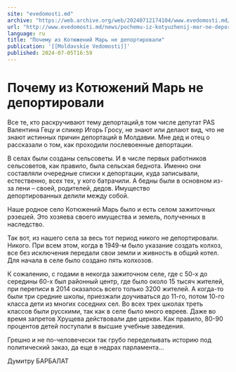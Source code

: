 ```yaml
---
site: "evedomosti.md"
archive: "https://web.archive.org/web/20240712174104/www.evedomosti.md/news/pochemu-iz-kotyuzhenij-mar-ne-deportirovali"
url: "http://www.evedomosti.md/news/pochemu-iz-kotyuzhenij-mar-ne-deportirovali"
language: ru
title: "Почему из Котюжений Марь не депортировали"
publication: '[[Moldavskie Vedomosti]]'
published: 2024-07-05T16:59
---
```


# Почему из Котюжений Марь не депортировали

Все те, кто раскручивают тему депортаций,в том числе депутат PAS Валентина Гецу и спикер Игорь Гросу, не знают или делают вид, что не знают истинных причин депортаций в Молдавии. Мне дед и отец о рассказали о том, как проходили послевоенные депортации.

В селах были созданы сельсоветы. И в числе первых работников сельсоветов, как правило, была сельская беднота. Именно они составляли очередные списки к депортации, куда записывали, естественно, всех тех, у кого батрачили. А бедны были в основном из-за лени – своей, родителей, дедов. Имущество депортированных делили между собой.

Наше родное село Котюжений Марь было и есть селом зажиточных рэзешей. Это хозяева своего имущества и земель, полученных в наследство.

Так вот, из нашего села за весь тот период никого не депортировали. Никого. При всем этом, когда в 1949-м было указание создать колхоз, все без исключения передали свои земли и живность в общий котел. Для начала в селе было создано пять колхозов.

К сожалению, с годами в некогда зажиточном селе, где с 50-х до середины 60-х был районный центр, где было около 15 тысяч жителей, при переписи в 2014 оказалось всего только 3200 жителей. А когда-то были три средние школы, приезжали доучиваться до 11-го, потом 10-го класса дети из многих соседних сел. Во всех трех школах треть классов были русскими, так как в селе было много евреев. Даже во время запретов Хрущева действовали две церкви. Как правило, 80-90 процентов детей поступали в высшие учебные заведения.

Грешно и не по-человечески так грубо переделывать историю под политический заказ, да еще в недрах парламента…

Думитру БАРБАЛАТ